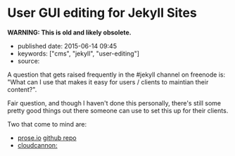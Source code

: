 User GUI editing for Jekyll Sites
=================================

**WARNING: This is old and likely obsolete.**

-   published date: 2015-06-14 09:45
-   keywords: \[\"cms\", \"jekyll\", \"user-editing\"\]
-   source:

A question that gets raised frequently in the \#jekyll channel on freenode is: \"What can I use that makes it easy for users / clients to maintian their content?\".

Fair question, and though I haven\'t done this personally, there\'s still some pretty good things out there someone can use to set this up for their clients.

Two that come to mind are:

-   [prose.io](http://prose.io) [github repo](https://github.com/prose/prose)
-   [cloudcannon:](http://cloudcannon.com)
